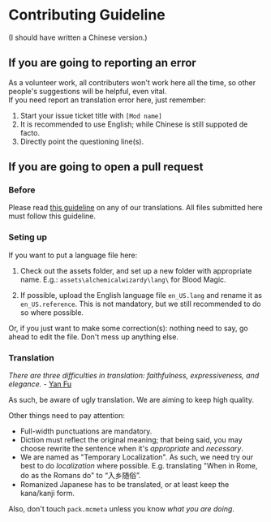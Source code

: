# Contributing Guideline

(I should have written a Chinese version.)

## If you are going to reporting an error
As a volunteer work, all contributers won't work here all the time, so other people's suggestions will be helpful, even vital.  
If you need report an translation error here, just remember:

 1. Start your issue ticket title with `[Mod name]`
 2. It is recommended to use English; while Chinese is still suppoted de facto.
 3. Directly point the questioning line(s).

## If you are going to open a pull request

### Before
Please read [this guideline](https://github.com/Meow-J/Mod-Translation-Styleguide) on any of our translations. All files submitted here must follow this guideline.

### Seting up
If you want to put a language file here:

1. Check out the assets folder, and set up a new folder with appropriate name. E.g.: `assets\alchemicalwizardy\lang\` for Blood Magic.

2. If possible, upload the English language file `en_US.lang` and rename it as `en_US.reference`. This is not mandatory, but we still recommended to do so where possible.

Or, if you just want to make some correction(s): nothing need to say, go ahead to edit the file. Don't mess up anything else.

### Translation
*There are three difficulties in translation: faithfulness, expressiveness, and elegance.* - [Yan Fu](https://en.wikipedia.org/wiki/Yan_Fu)

As such, be aware of ugly translation. We are aiming to keep high quality.  

Other things need to pay attention:
 * Full-width punctuations are mandatory.
 * Diction must reflect the original meaning; that being said, you may choose rewrite the sentence when it's *appropriate* and *necessary*.
 * We are named as "Temporary Localization". As such, we need try our best to do *localization* where possible. E.g. translating "When in Rome, do as the Romans do" to “入乡随俗”.
 * Romanized Japanese has to be translated, or at least keep the kana/kanji form.

Also, don't touch `pack.mcmeta` unless you know *what you are doing*.
